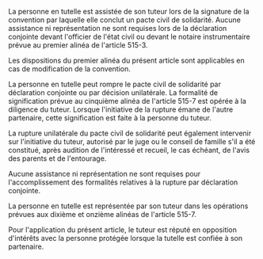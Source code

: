 La personne en tutelle est assistée de son tuteur lors de la signature de la convention par laquelle elle conclut un pacte civil de solidarité. Aucune assistance ni représentation ne sont requises lors de la déclaration conjointe devant l'officier de l'état civil ou devant le notaire instrumentaire prévue au premier alinéa de l'article 515-3.


Les dispositions du premier alinéa du présent article sont applicables en cas de modification de la convention.


La personne en tutelle peut rompre le pacte civil de solidarité par déclaration conjointe ou par décision unilatérale. La formalité de signification prévue au cinquième alinéa de l'article 515-7 est opérée à la diligence du tuteur. Lorsque l'initiative de la rupture émane de l'autre partenaire, cette signification est faite à la personne du tuteur.


La rupture unilatérale du pacte civil de solidarité peut également intervenir sur l'initiative du tuteur, autorisé par le juge ou le conseil de famille s'il a été constitué, après audition de l'intéressé et recueil, le cas échéant, de l'avis des parents et de l'entourage.


Aucune assistance ni représentation ne sont requises pour l'accomplissement des formalités relatives à la rupture par déclaration conjointe.


La personne en tutelle est représentée par son tuteur dans les opérations prévues aux dixième et onzième alinéas de l'article 515-7.


Pour l'application du présent article, le tuteur est réputé en opposition d'intérêts avec la personne protégée lorsque la tutelle est confiée à son partenaire.

